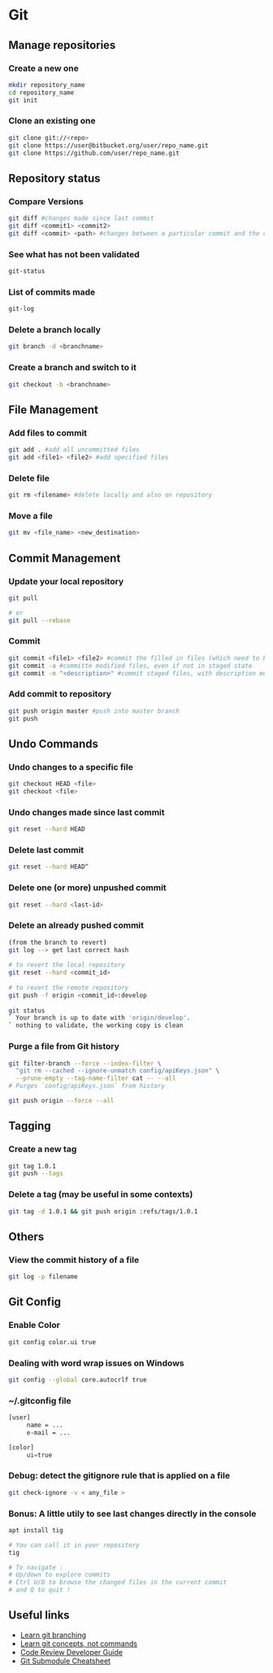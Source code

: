 # Git

## Manage repositories

### Create a new one
```bash
mkdir repository_name
cd repository_name
git init
```

### Clone an existing one
```bash
git clone git://<repo>
git clone https://user@bitbucket.org/user/repo_name.git
git clone https://github.com/user/repo_name.git
```

## Repository status

### Compare Versions
```bash
git diff #changes made since last commit
git diff <commit1> <commit2>
git diff <commit> <path> #changes between a particular commit and the current file
```

### See what has not been validated
```bash
git-status
```

### List of commits made
```bash
git-log
```

### Delete a branch locally
```bash
git branch -d <branchname>
```

### Create a branch and switch to it
```bash
git checkout -b <branchname>
```

## File Management

### Add files to commit
```bash
git add . #add all uncommitted files
git add <file1> <file2> #add specified files
```


### Delete file
```bash
git rm <filename> #delete locally and also on repository
```

### Move a file
```bash
git mv <file_name> <new_destination>
```


## Commit Management

### Update your local repository
```bash
git pull

# or
git pull --rebase
```

### Commit
```bash
git commit <file1> <file2> #commit the filled in files (which need to be staged)
git commit -a #committe modified files, even if not in staged state
git commit -m "<description>" #commit staged files, with description message
```

### Add commit to repository
```bash
git push origin master #push into master branch
git push
```


## Undo Commands

### Undo changes to a specific file
```bash
git checkout HEAD <file>
git checkout <file>
```

### Undo changes made since last commit
```bash
git reset --hard HEAD
```

### Delete last commit
```bash
git reset --hard HEAD^
```

### Delete one (or more) unpushed commit
```bash
git reset --hard <last-id>
```

### Delete an already pushed commit
```bash
(from the branch to revert)
git log --> get last correct hash
 
# to revert the local repository
git reset --hard <commit_id>
 
# to revert the remote repository
git push -f origin <commit_id>:develop
 
git status
` Your branch is up to date with 'origin/develop'.
` nothing to validate, the working copy is clean
```

### Purge a file from Git history
```bash
git filter-branch --force --index-filter \
  "git rm --cached --ignore-unmatch config/apiKeys.json" \
  --prune-empty --tag-name-filter cat -- --all
# Purges `config/apiKeys.json` from history

git push origin --force --all
```


## Tagging

### Create a new tag
```bash
git tag 1.0.1
git push --tags
```

### Delete a tag (may be useful in some contexts)
```bash
git tag -d 1.0.1 && git push origin :refs/tags/1.0.1
```


## Others

### View the commit history of a file
```bash
git log -p filename
```


## Git Config

### Enable Color
```bash
git config color.ui true
```

### Dealing with word wrap issues on Windows
```bash
git config --global core.autocrlf true
```

### ~/.gitconfig file
```bash
[user]
     name = ...
     e-mail = ...

[color]
     ui=true
```

### Debug: detect the gitignore rule that is applied on a file
```bash
git check-ignore -v < any_file >
```

### Bonus: A little utily to see last changes directly in the console
```bash
apt install tig

# You can call it in your repository
tig

# To navigate :
# Up/down to explore commits
# Ctrl U/D to browse the changed files in the current commit
# and Q to quit !
```


## Useful links
* [Learn git branching](https://learngitbranching.js.org)
* [Learn git concepts, not commands](https://dev.to/unseenwizzard/learn-git-concepts-not-commands-4gjc)
* [Code Review Developer Guide](https://google.github.io/eng-practices/review)
* [Git Submodule Cheatsheet](https://medium.com/faun/git-submodule-cheatsheet-29a3bfe443c3)
